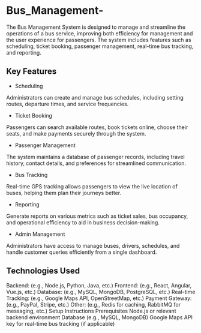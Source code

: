 # Bus_Management-

The Bus Management System is designed to manage and streamline the operations of a bus service, improving both efficiency for management and the user experience for passengers. The system includes features such as scheduling, ticket booking, passenger management, real-time bus tracking, and reporting.

## Key Features

* Scheduling
  
Administrators can create and manage bus schedules, including setting routes, departure times, and service frequencies.

* Ticket Booking
  
Passengers can search available routes, book tickets online, choose their seats, and make payments securely through the system.

* Passenger Management
  
The system maintains a database of passenger records, including travel history, contact details, and preferences for streamlined communication.

* Bus Tracking
  
Real-time GPS tracking allows passengers to view the live location of buses, helping them plan their journeys better.

* Reporting
  
Generate reports on various metrics such as ticket sales, bus occupancy, and operational efficiency to aid in business decision-making.

* Admin Management
  
Administrators have access to manage buses, drivers, schedules, and handle customer queries efficiently from a single dashboard.

## Technologies Used

Backend: (e.g., Node.js, Python, Java, etc.)
Frontend: (e.g., React, Angular, Vue.js, etc.)
Database: (e.g., MySQL, MongoDB, PostgreSQL, etc.)
Real-time Tracking: (e.g., Google Maps API, OpenStreetMap, etc.)
Payment Gateway: (e.g., PayPal, Stripe, etc.)
Other: (e.g., Redis for caching, RabbitMQ for messaging, etc.)
Setup Instructions
Prerequisites
Node.js or relevant backend environment
Database (e.g., MySQL, MongoDB)
Google Maps API key for real-time bus tracking (if applicable)
